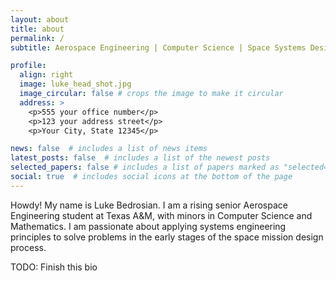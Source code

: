 ```yaml
---
layout: about
title: about
permalink: /
subtitle: Aerospace Engineering | Computer Science | Space Systems Design

profile:
  align: right
  image: luke_head_shot.jpg
  image_circular: false # crops the image to make it circular
  address: >
    <p>555 your office number</p>
    <p>123 your address street</p>
    <p>Your City, State 12345</p>

news: false  # includes a list of news items
latest_posts: false  # includes a list of the newest posts
selected_papers: false # includes a list of papers marked as "selected={true}"
social: true  # includes social icons at the bottom of the page
---
```


Howdy! My name is Luke Bedrosian. I am a rising senior Aerospace Engineering student at Texas A&M, with minors in Computer Science and Mathematics. I am passionate about applying systems engineering principles to solve problems in the early stages of the space mission design process.

TODO: Finish this bio
